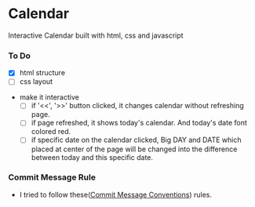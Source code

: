 # **Calendar**

Interactive Calendar built with html, css and javascript

### **To Do**

- [x]  html structure
- [ ]  css layout
- make it interactive
    - [ ]  if '<<', '>>' button clicked, it changes calendar without refreshing page.
    - [ ]  if page refreshed, it shows today's calendar. And today's date font colored red.
    - [ ]  if specific date on the calendar clicked, Big DAY and DATE which placed at center of the page will be changed into the difference between today and this specific date.

### Commit Message Rule

- I tried to follow these([Commit Message Conventions](https://gist.github.com/stephenparish/9941e89d80e2bc58a153#commit-message-conventions)) rules.

